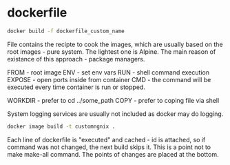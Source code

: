 # dockerfile

```bash
docker build -f dockerfile_custom_name
```

File contains the recipte to cook the images, which are usually based on the root images - pure system.
The lightest one is Alpine.
The main reason of existance of this approach - package managers.

FROM    - root image
ENV     - set env vars
RUN     - shell command execution
EXPOSE  - open ports inside from container
CMD     - the command will be executed every time container is run or stopped.

WORKDIR     - prefer to cd ../some_path
COPY        - prefer to coping file via shell

System logging services are usually not included as docker may do logging.

```bash
docker image build -t customngnix .
```

Each line of dockerfile is "executed" and cached - id is attached, so if command was not changed, the next build skips it.
This is a point not to make make-all command.
The points of changes are placed at the bottom.